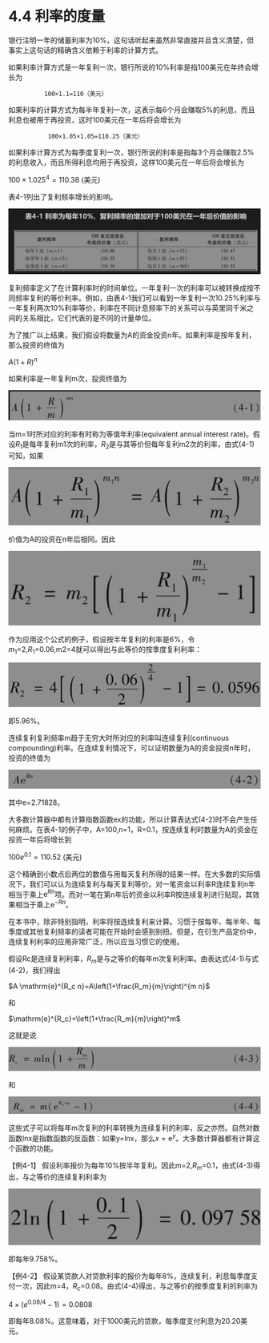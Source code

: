 # 4.4 利率的度量

银行注明一年的储蓄利率为10%，这句话听起来虽然非常直接并且含义清楚，但事实上这句话的精确含义依赖于利率的计算方式。

如果利率计算方式是一年复利一次，银行所说的10%利率是指100美元在年终会增长为

              100×1.1=110（美元）

如果利率的计算方式为每半年复利一次，这表示每6个月会赚取5%的利息，而且利息也被用于再投资，这时100美元在一年后将会增长为

               100×1.05×1.05=110.25（美元）


如果利率计算方式为每季度复利一次，银行所说的利率是指每3个月会赚取2.5%的利息收入，而且所得利息均用于再投资，这样100美元在一年后将会增长为

$`100 \times 1.025^4=110.38 \text { (美元) }`$


表4-1列出了复利频率增长的影响。

![](images/2024-02-20-15-38-40.png)

复利频率定义了在计算利率时的时间单位。一年复利一次的利率可以被转换成按不同频率复利的等价利率。例如，由表4-1我们可以看到一年复利一次10.25%利率与一年复利两次10%利率等价，利率在不同计息频率下的关系可以与英里同千米之间的关系相比，它们代表的是不同的计量单位。

为了推广以上结果，我们假设将数量为A的资金投资n年。如果利率是按年复利，那么投资的终值为

$`A(1+R)^n`$


如果利率是一年复利m次，投资终值为

![](images/2024-02-20-15-40-15.png)

当m=1时所对应的利率有时称为等值年利率(equivalent annual interest rate)。假设$`R_1`$是每年复利m1次的利率，$`R_2`$是与其等价但每年复利m2次的利率，由式(4-1)可知，如果

![](images/2024-02-20-15-40-42.png)

价值为A的投资在n年后相同。因此

![](images/2024-02-20-15-41-07.png)

作为应用这个公式的例子，假设按半年复利的利率是6%，令$`m_1`$=2,$`R_1`$=0.06,m2=4就可以得出与此等价的按季度复利利率：

![](images/2024-02-20-15-41-27.png)

即5.96%。

连续复利复利频率m趋于无穷大时所对应的利率叫连续复利(continuous compounding)利率。在连续复利情况下，可以证明数量为A的资金投资n年时，投资的终值为

![](images/2024-02-20-15-42-04.png)

其中e=2.71828。

大多数计算器中都有计算指数函数ex的功能，所以计算表达式(4-2)时不会产生任何麻烦。在表4-1的例子中，A=100,n=1，R=0.1，按连续复利时数量为A的资金在投资一年后将增长到

$`100 e^{0.1}=110.52 \text { (美元) }`$

这个精确到小数点后两位的数值与用每天复利所得的结果一样。在大多数的实际情况下，我们可以认为连续复利与每天复利等价。对一笔资金以利率R连续复利n年相当于乘上$`\mathrm{e}^{R n}`$项。而对一笔在第n年后的资金以利率R按连续复利进行贴现，其效果相当于乘上$`\mathrm{e}^{-R n}`$。

在本书中，除非特别指明，利率将按连续复利来计算。习惯于按每年、每半年、每季度或其他复利频率的读者可能在开始时会感到别扭。但是，在衍生产品定价中，连续复利利率的应用非常广泛，所以应当习惯它的使用。

假设Rc是连续复利利率，$`R_m`$是与之等价的每年m次复利利率。由表达式(4-1)与式(4-2)，我们得出

$`A \mathrm{e}^{R_c n}=A\left(1+\frac{R_m}{m}\right)^{m n}`$

和

$`\mathrm{e}^{R_c}=\left(1+\frac{R_m}{m}\right)^m`$

这就是说

![](images/2024-02-20-15-46-39.png)

和

![](images/2024-02-20-15-47-07.png)

这些式子可以将每年m次复利的利率转换为连续复利的利率，反之亦然。自然对数函数lnx是指数函数的反函数：如果y=lnx，那么$`x=\mathrm{e}^y`$。大多数计算器都有计算这个函数的功能。

【例4-1】 假设利率报价为每年10%按半年复利。因此m=2,$`R_m`$=0.1，由式(4-3)得出，与之等价的连续复利利率为

![](images/2024-02-20-15-47-41.png)

即每年9.758%。

【例4-2】 假设某贷款人对贷款利率的报价为每年8%，连续复利，利息每季度支付一次，因此m=4，$`R_c`$=0.08。由式(4-4)得出，与之等价的按季度复利的利率为

$`4 \times\left(e^{0.08 / 4}-1\right)=0.0808`$

即每年8.08%。这意味着，对于1000美元的贷款，每季度支付利息为20.20美元。